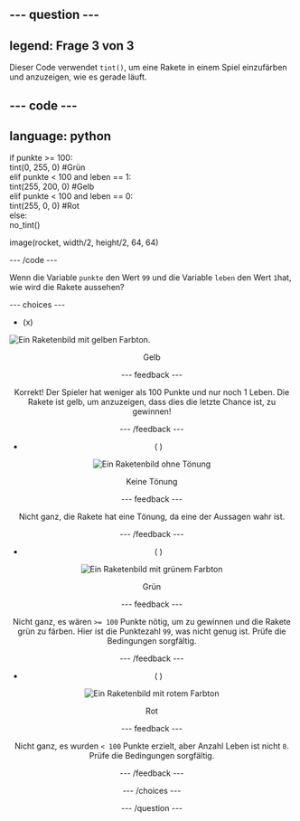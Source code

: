 --- question ---
---
legend: Frage 3 von 3
---

Dieser Code verwendet `tint()`, um eine Rakete in einem Spiel einzufärben und anzuzeigen, wie es gerade läuft.

--- code ---
---
language: python
---

if punkte >= 100:    
    tint(0, 255, 0) #Grün   
elif punkte < 100 and leben == 1:   
    tint(255, 200, 0) #Gelb    
elif punkte < 100 and leben == 0:     
    tint(255, 0, 0) #Rot     
else:      
    no_tint()

image(rocket, width/2, height/2, 64, 64)

--- /code ---

Wenn die Variable `punkte` den Wert `99` und die Variable `leben` den Wert `1`hat, wie wird die Rakete aussehen?

--- choices ---

- (x)

![Ein Raketenbild mit gelben Farbton.](images/rocket_amber.png)
<div style="text-align: center;">Gelb

 --- feedback ---

 Korrekt! Der Spieler hat weniger als 100 Punkte und nur noch 1 Leben. Die Rakete ist gelb, um anzuzeigen, dass dies die letzte Chance ist, zu gewinnen!

 --- /feedback ---

- ( )

![Ein Raketenbild ohne Tönung](images/rocket_original.png)
<div style="text-align: center;">Keine Tönung

 --- feedback ---

 Nicht ganz, die Rakete hat eine Tönung, da eine der Aussagen wahr ist.

 --- /feedback ---

- ( )

![Ein Raketenbild mit grünem Farbton](images/rocket_green.png)
<div style="text-align: center;">Grün

 --- feedback ---

 Nicht ganz, es wären `>= 100` Punkte nötig, um zu gewinnen und die Rakete grün zu färben. Hier ist die Punktezahl `99`, was nicht genug ist. Prüfe die Bedingungen sorgfältig.

 --- /feedback ---

- ( )

![Ein Raketenbild mit rotem Farbton](images/rocket_red.png)
<div style="text-align: center;">Rot

 --- feedback ---

 Nicht ganz, es wurden `< 100` Punkte erzielt, aber Anzahl Leben ist nicht `0`. Prüfe die Bedingungen sorgfältig.

 --- /feedback ---

--- /choices ---

--- /question ---
